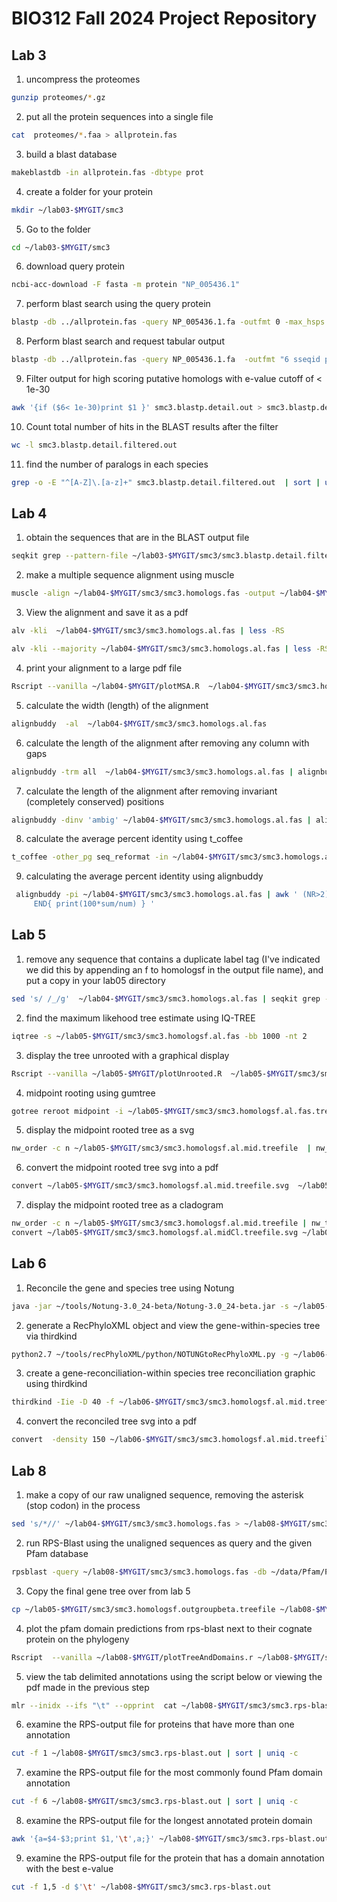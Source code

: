 # BIO312 Fall 2024 Project Repository

## Lab 3

1. uncompress the proteomes
```bash
gunzip proteomes/*.gz
```
2. put all the protein sequences into a single file
```bash
cat  proteomes/*.faa > allprotein.fas
```
3. build a blast database
```bash
makeblastdb -in allprotein.fas -dbtype prot
```
4. create a folder for your protein
```bash
mkdir ~/lab03-$MYGIT/smc3
```
5. Go to the folder
```bash
cd ~/lab03-$MYGIT/smc3
```
6. download query protein
```bash
ncbi-acc-download -F fasta -m protein "NP_005436.1"
```
7. perform blast search using the query protein
```bash
blastp -db ../allprotein.fas -query NP_005436.1.fa -outfmt 0 -max_hsps 1 -out smc3.blastp.typical.out
```
8. Perform blast search and request tabular output
```bash
blastp -db ../allprotein.fas -query NP_005436.1.fa  -outfmt "6 sseqid pident length mismatch gapopen evalue bitscore pident stitle"  -max_hsps 1 -out smc3.blastp.detail.out
```
9. Filter output for high scoring putative homologs with e-value cutoff of < 1e-30
```bash
awk '{if ($6< 1e-30)print $1 }' smc3.blastp.detail.out > smc3.blastp.detail.filtered.out
```
10. Count total number of hits in the BLAST results after the filter
```bash
wc -l smc3.blastp.detail.filtered.out
```
11. find the number of paralogs in each species
```bash
grep -o -E "^[A-Z]\.[a-z]+" smc3.blastp.detail.filtered.out  | sort | uniq -c
```

## Lab 4

1. obtain the sequences that are in the BLAST output file
```bash
seqkit grep --pattern-file ~/lab03-$MYGIT/smc3/smc3.blastp.detail.filtered.out ~/lab03-$MYGIT/allprotein.fas | seqkit grep -v -p "carpio" > ~/lab04-$MYGIT/smc3/smc3.homologs.fas
```
2. make a multiple sequence alignment using muscle
```bash
muscle -align ~/lab04-$MYGIT/smc3/smc3.homologs.fas -output ~/lab04-$MYGIT/smc3/smc3.homologs.al.fas
```
3. View the alignment and save it as a pdf
```bash
alv -kli  ~/lab04-$MYGIT/smc3/smc3.homologs.al.fas | less -RS
```
```bash
alv -kli --majority ~/lab04-$MYGIT/smc3/smc3.homologs.al.fas | less -RS
```
4. print your alignment to a large pdf file
```bash
Rscript --vanilla ~/lab04-$MYGIT/plotMSA.R  ~/lab04-$MYGIT/smc3/smc3.homologs.al.fas
```
5. calculate the width (length) of the alignment
```bash
alignbuddy  -al  ~/lab04-$MYGIT/smc3/smc3.homologs.al.fas
```
6. calculate the length of the alignment after removing any column with gaps
```bash
alignbuddy -trm all  ~/lab04-$MYGIT/smc3/smc3.homologs.al.fas | alignbuddy  -al
```
7. calculate the length of the alignment after removing invariant (completely conserved) positions
```bash
alignbuddy -dinv 'ambig' ~/lab04-$MYGIT/smc3/smc3.homologs.al.fas | alignbuddy  -al
```
8. calculate the average percent identity using t_coffee
```bash
t_coffee -other_pg seq_reformat -in ~/lab04-$MYGIT/smc3/smc3.homologs.al.fas -output sim
```
9. calculating the average percent identity using alignbuddy
```bash
 alignbuddy -pi ~/lab04-$MYGIT/smc3/smc3.homologs.al.fas | awk ' (NR>2)  { for (i=2;i<=NF  ;i++){ sum+=$i;num++} }
     END{ print(100*sum/num) } '
```

## Lab 5

1. remove any sequence that contains a duplicate label tag (I've indicated we did this by appending an f to homologsf in the output file name), and put a copy in your lab05 directory
```bash
sed 's/ /_/g'  ~/lab04-$MYGIT/smc3/smc3.homologs.al.fas | seqkit grep -v -r -p "dupelabel" >  ~/lab05-$MYGIT/smc3/smc3.homologsf.al.fas
```
2. find the maximum likehood tree estimate using IQ-TREE
```bash
iqtree -s ~/lab05-$MYGIT/smc3/smc3.homologsf.al.fas -bb 1000 -nt 2 
```
3. display the tree unrooted with a graphical display
```bash
Rscript --vanilla ~/lab05-$MYGIT/plotUnrooted.R  ~/lab05-$MYGIT/smc3/smc3.homologsf.al.fas.treefile ~/lab05-$MYGIT/smc3/smc3.homologsf.al.fas.treefile.pdf 0.4 15
```
4. midpoint rooting using gumtree
```bash
gotree reroot midpoint -i ~/lab05-$MYGIT/smc3/smc3.homologsf.al.fas.treefile -o ~/lab05-$MYGIT/smc3/smc3.homologsf.al.mid.treefile
```
5. display the midpoint rooted tree as a svg
```bash
nw_order -c n ~/lab05-$MYGIT/smc3/smc3.homologsf.al.mid.treefile  | nw_display -w 1000 -b 'opacity:0' -s  >  ~/lab05-$MYGIT/smc3/smc3.homologsf.al.mid.treefile.svg -
```
6. convert the midpoint rooted tree svg into a pdf
```bash
convert ~/lab05-$MYGIT/smc3/smc3.homologsf.al.mid.treefile.svg  ~/lab05-$MYGIT/smc3/smc3.homologsf.al.mid.treefile.pdf
```
7. display the midpoint rooted tree as a cladogram
```bash
nw_order -c n ~/lab05-$MYGIT/smc3/smc3.homologsf.al.mid.treefile | nw_topology - | nw_display -s  -w 1000 > ~/lab05-$MYGIT/smc3/smc3.homologsf.al.midCl.treefile.svg -
convert ~/lab05-$MYGIT/smc3/smc3.homologsf.al.midCl.treefile.svg ~/lab05-$MYGIT/smc3/smc3.homologsf.al.midCl.treefile.pdf
```

## Lab 6

1. Reconcile the gene and species tree using Notung
```bash
java -jar ~/tools/Notung-3.0_24-beta/Notung-3.0_24-beta.jar -s ~/lab05-$MYGIT/species.tre -g ~/lab06-$MYGIT/smc3/smc3.homologsf.al.mid.treefile --reconcile --speciestag prefix --savepng --events --outputdir ~/lab06-$MYGIT/smc3/
```
2. generate a RecPhyloXML object and view the gene-within-species tree via thirdkind
```bash
python2.7 ~/tools/recPhyloXML/python/NOTUNGtoRecPhyloXML.py -g ~/lab06-$MYGIT/smc3/smc3.homologsf.al.mid.treefile.rec.ntg --include.species
```
3. create a gene-reconciliation-within species tree reconciliation graphic using thirdkind
```bash
thirdkind -Iie -D 40 -f ~/lab06-$MYGIT/smc3/smc3.homologsf.al.mid.treefile.rec.ntg.xml -o  ~/lab06-$MYGIT/smc3/smc3.homologsf.al.mid.treefile.rec.svg
```
4. convert the reconciled tree svg into a pdf
```bash
convert  -density 150 ~/lab06-$MYGIT/smc3/smc3.homologsf.al.mid.treefile.rec.svg ~/lab06-$MYGIT/smc3/smc3.homologsf.al.mid.treefile.rec.pdf
```

## Lab 8

1. make a copy of our raw unaligned sequence, removing the asterisk (stop codon) in the process
```bash
sed 's/*//' ~/lab04-$MYGIT/smc3/smc3.homologs.fas > ~/lab08-$MYGIT/smc3/smc3.homologs.fas
```
2. run RPS-Blast using the unaligned sequences as query and the given Pfam database
```bash
rpsblast -query ~/lab08-$MYGIT/smc3/smc3.homologs.fas -db ~/data/Pfam/Pfam -out ~/lab08-$MYGIT/smc3/smc3.rps-blast.out  -outfmt "6 qseqid qlen qstart qend evalue stitle" -evalue .0000000001
```
3. Copy the final gene tree over from lab 5
```bash
cp ~/lab05-$MYGIT/smc3/smc3.homologsf.outgroupbeta.treefile ~/lab08-$MYGIT/smc3
```
4. plot the pfam domain predictions from rps-blast next to their cognate protein on the phylogeny
```bash
Rscript  --vanilla ~/lab08-$MYGIT/plotTreeAndDomains.r ~/lab08-$MYGIT/smc3/smc3.homologsf.outgroupbeta.treefile ~/lab08-$MYGIT/smc3/smc3.rps-blast.out ~/lab08-$MYGIT/smc3/smc3.tree.rps.pdf
```
5. view the tab delimited annotations using the script below or viewing the pdf made in the previous step
```bash
mlr --inidx --ifs "\t" --opprint  cat ~/lab08-$MYGIT/smc3/smc3.rps-blast.out | tail -n +2 | less -S
```
6. examine the RPS-output file for proteins that have more than one annotation
```bash
cut -f 1 ~/lab08-$MYGIT/smc3/smc3.rps-blast.out | sort | uniq -c
```
7. examine the RPS-output file for the most commonly found Pfam domain annotation
```bash
cut -f 6 ~/lab08-$MYGIT/smc3/smc3.rps-blast.out | sort | uniq -c
```
8. examine the RPS-output file for the longest annotated protein domain
```bash
awk '{a=$4-$3;print $1,'\t',a;}' ~/lab08-$MYGIT/smc3/smc3.rps-blast.out |  sort  -k2nr
```
9. examine the RPS-output file for the protein that has a domain annotation with the best e-value
```bash
cut -f 1,5 -d $'\t' ~/lab08-$MYGIT/smc3/smc3.rps-blast.out
```
